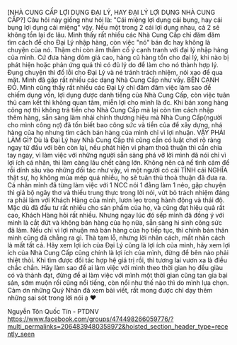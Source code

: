 [NHÀ CUNG CẤP LỢI DỤNG ĐẠI LÝ, HAY ĐẠI LÝ LỢI DỤNG NHÀ CUNG CẤP?]
Câu hỏi này giống như hỏi là: "Cái miệng lợi dụng cái bụng, hay cái bụng lợi dụng cái miệng" vậy. Nếu một trong 2 cái lợi dụng nhau, cả 2 sẽ không tồn lại đc lâu.
Mình thấy rất nhiều các Nhà Cung Cấp chỉ đăm đăm tìm cách để cho Đại Lý nhập hàng, còn việc "nó" bán đc hay không là chuyện của nó. Thậm chí còn âm thầm cố ý cạnh tranh với đại lý nhập hàng của mình.
Cứ đưa hàng dỏm giá cao, hàng cũ hàng tồn cho đại lý, khi nào bị phát hiện hoặc phản ứng quá thì có đủ lý do để làm cho nó thành hợp lý. 
Đụng chuyện thì đổ lỗi cho Đại Lý và né tránh trách nhiệm, nói xạo để qua mặt. Mình đã gặp rất nhiều các dạng Nhà Cung Cấp như vầy.
BÊN CẠNH ĐÓ.
Mình cũng thấy rất nhiều các Đại Lý chỉ đăm đăm việc làm sao để chiếm dụng vốn, lợi dụng được danh tiếng của Nhà Cung Cấp, còn việc tuân thủ cam kết thì không quan tâm, miễn lợi cho mình là đc.
Khi bán xong hàng công nợ thì không trả tiền cho Nhà Cung Cấp mà lại còn tìm cách nhập thêm hàng, sẵn sàng làm nhái chính thương hiệu mà Nhà Cung Cấp(người cho mình công nợ) đã tốn biết bao công sức và tiền của để xây dựng, nhá hàng của họ nhưng tìm cách bán hàng của mình chỉ vì lợi nhuận.
VẬY PHẢI LÀM GÌ?
Dù là Đại Lý hay Nhà Cung Cấp thì cũng cần có luật chơi rõ ràng ngay từ đầu với bên còn lại, nếu phát hiện vi phạm thoả thuận thì cần chia tay ngay, vì làm việc với những người sẵn sàng phá vỡ lời mình đã nói chỉ vì lợi ích cá nhân, thì làm càng lâu chết càng lớn.
Không nên cả nể tình cảm để rồi dính sâu vào những đối tác như vậy, vì một người có cái TÌNH cái NGHĨA thật sự, họ không múa mép quá nhiều, họ sẽ tuân thủ thoả thuận đã đưa ra.
Cá nhân mình đã từng làm việc với 1 NCC nói 1 đằng làm 1 nẻo, gặp chuyện thì giả bộ ngây thơ và thiếu trung thực trong lời nói, vứt bỏ trách nhiệm đáng ra phải làm với Khách Hàng của mình, lươn lẹo trong hành động và thái độ. 
Mặc dù đã đầu tư rất nhiều cho sản phẩm của họ, và cũng đạt hiệu quả rất cao, Khách Hàng hỏi rất nhiều. 
Nhưng ngay lúc đó sếp mình đã đồng ý với mình là cắt đứt và không bán hàng của họ nữa, sẵn sàng hi sinh công sức đã làm. 
Nếu chỉ vì lợi nhuận mà bán hàng của họ tiếp tục, thì chính bản thân mình cũng đã chẳng ra gì. Thà tạm lỗ, nhưng lời nhân cách, mất nhân cách là mất tất cả.
Hãy xem lợi ích của Đại Lý cũng là lợi ích của mình, hãy xem lợi ích của Nhà Cung Cấp cũng chính là lợi ích của mình, đừng để bên nào phải thiệt thòi. 
Khi tìm được đối tác hợp hệ giá trị rồi, thì tương lai vươn xa là điều chắc chắn. 
Hãy làm sao để ai làm việc với mình theo thời gian họ đều giàu có và thành đạt, đừng để ai làm việc với mình một thời gian cũng tan gia bại sản, sớm muộn rồi cũng nổi tiếng, còn nổi như thế nào thì do mình lựa chọn.
Cảm ơn những Quý Nhân đã xem bài viết, rất mong được chỉ dạy thêm những sai sót trong lời nói ạ ❤️

Nguyễn Tôn Quốc Tín - PTDNV 
https://www.facebook.com/groups/474498266059776/?multi_permalinks=2064839480358972&hoisted_section_header_type=recently_seen

